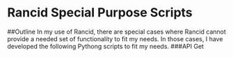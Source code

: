 # Rancid Special Purpose Scripts
##Outline
In my use of Rancid, there are special cases where Rancid cannot provide a needed set of functionality to fit my needs.  In those cases, I have developed the following Pythong scripts to fit my needs.
###API Get

